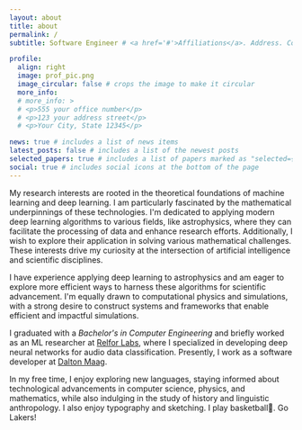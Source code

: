 ```yaml
---
layout: about
title: about
permalink: /
subtitle: Software Engineer # <a href='#'>Affiliations</a>. Address. Contacts. Moto. Etc.

profile:
  align: right
  image: prof_pic.png
  image_circular: false # crops the image to make it circular
  more_info:
  # more_info: >
  # <p>555 your office number</p>
  # <p>123 your address street</p>
  # <p>Your City, State 12345</p>

news: true # includes a list of news items
latest_posts: false # includes a list of the newest posts
selected_papers: true # includes a list of papers marked as "selected={true}"
social: true # includes social icons at the bottom of the page
---
```


My research interests are rooted in the theoretical foundations of machine
learning and deep learning. I am particularly fascinated by the mathematical
underpinnings of these technologies. I'm dedicated to applying modern deep
learning algorithms to various fields, like astrophysics, where they can
facilitate the processing of data and enhance research efforts. Additionally, I
wish to explore their application in solving various mathematical challenges.
These interests drive my curiosity at the intersection of artificial
intelligence and scientific disciplines.

I have experience applying deep learning to astrophysics and am eager
to explore more efficient ways to harness these algorithms for scientific
advancement. I'm equally drawn to computational physics and simulations,
with a strong desire to construct systems and frameworks that enable efficient
and impactful simulations.

I graduated with a _Bachelor's in Computer Engineering_ and briefly worked as an
ML researcher at [Relfor Labs](https://www.relfor.com/), where I specialized in developing deep neural networks for audio
data classification. Presently, I work as a software developer at [Dalton
Maag](https://www.daltonmaag.com/).

In my free time, I enjoy exploring new languages, staying informed about
technological advancements in computer science, physics, and
mathematics, while also indulging in the study of history and linguistic
anthropology. I also enjoy typography and sketching. I play basketball:basketball:. Go Lakers!
